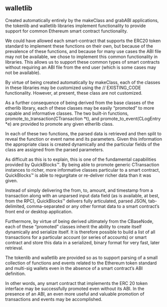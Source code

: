 ## walletlib

Created automatically entirely by the makeClass and grabABI applications, the tokenlib and walletlib libraries implement functionality to provide support for common Ethereum smart 
contract functionality.

We could have allowed each smart-contract that supports the ERC20 token standard to implement these functions on their own, but because of the prevalence of these functions, and because 
for many use cases the ABI file may not be available, we chose to implement this common functionality in libraries. This allows us to support these common types of smart contracts 
without requiring an ABI file from the end user (which is some cases may not be available).

By virtue of being created automatically by makeClass, each of the classes in these libraries may be customized using the // EXISTING_CODE functionality. However, at present, these class are not customized.

As a further consequence of being derived from the base classes of the etherlib library, each of these classes may be easily “promoted” to more capable and informative classes. 
The two built-in functions, promote_to_transaction(CTransaction *t), and promote_to_event(CLogEntry *e) are provided to promote any given etherlib class.

In each of these two functions, the parsed data is retrieved and then split to reveal the function or event name and its parameters. Given this information the appropriate class is 
created dynamically and the particular fields of the class are assigned from the parsed parameters.

As difficult as this is to explain, this is one of the fundamental capabilities provided by QuickBlocks™. By being able to promote generic CTransaction instances to richer, more 
informative classes particular to a smart contract, QuickBlocks™ is able to regurgitate or re-deliver richer data than it was given.

Instead of simply delivering the from, to, amount, and timestamp from a transaction along with an unparsed input data field (as is available, at best, from the RPC), QuickBlocks™ 
delivers fully articulated, parsed JSON, tab-delimited, comma-separated or any other format data to a smart contract’s front end or desktop application.

Furthermore, by virtue of being derived ultimately from the CBaseNode, each of these “promoted” classes inherit the ability to create itself dynamically and serialize itself. It 
is therefore possible to build a list of all transactions for a particular account (or series of accounts) or smart contract and store this data in a serialized, binary format for very 
fast, later retrieval.

The tokenlib and walletlib are provided so as to support parsing of a small collection of functions and events related to the Ethereum token standard and multi-sig wallets even in the 
absence of a smart contract’s ABI definition.

In other words, any smart contract that implements the ERC 20 token interface may be successfully promoted even without its ABI. In the presence of an ABI, an even more useful and 
valuable promotion of transactions and events may be accomplished.
